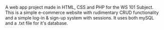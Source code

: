 A web app project made in HTML, CSS and PHP for the WS 101 Subject. 
This is a simple e-commerce website with rudimentary CRUD functionality and a simple log-in & sign-up system with sessions. 
It uses both mySQL and a .txt file for it's database.
